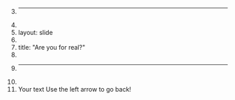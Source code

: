 3.	---
4.	
5.	layout: slide
6.	
7.	title: "Are you for real?"
8.	
9.	---
10.	
11.	Your text
Use the left arrow to go back!
